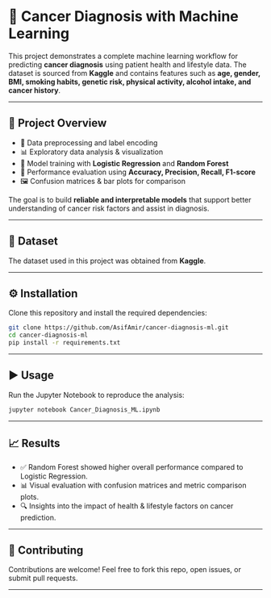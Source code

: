 # 🧬 Cancer Diagnosis with Machine Learning

This project demonstrates a complete machine learning workflow for predicting **cancer diagnosis** using patient health and lifestyle data. The dataset is sourced from **Kaggle** and contains features such as **age, gender, BMI, smoking habits, genetic risk, physical activity, alcohol intake, and cancer history**.

---

## 📌 Project Overview

* 🔧 Data preprocessing and label encoding
* 📊 Exploratory data analysis & visualization
* 🤖 Model training with **Logistic Regression** and **Random Forest**
* 🎯 Performance evaluation using **Accuracy, Precision, Recall, F1-score**
* 🖼️ Confusion matrices & bar plots for comparison

The goal is to build **reliable and interpretable models** that support better understanding of cancer risk factors and assist in diagnosis.

---

## 📂 Dataset

The dataset used in this project was obtained from **Kaggle**.

---

## ⚙️ Installation

Clone this repository and install the required dependencies:

```bash
git clone https://github.com/AsifAmir/cancer-diagnosis-ml.git
cd cancer-diagnosis-ml
pip install -r requirements.txt
```

---

## ▶️ Usage

Run the Jupyter Notebook to reproduce the analysis:

```bash
jupyter notebook Cancer_Diagnosis_ML.ipynb
```

---

## 📈 Results

* ✅ Random Forest showed higher overall performance compared to Logistic Regression.
* 📊 Visual evaluation with confusion matrices and metric comparison plots.
* 🔍 Insights into the impact of health & lifestyle factors on cancer prediction.

---

## 🤝 Contributing

Contributions are welcome! Feel free to fork this repo, open issues, or submit pull requests.

---


